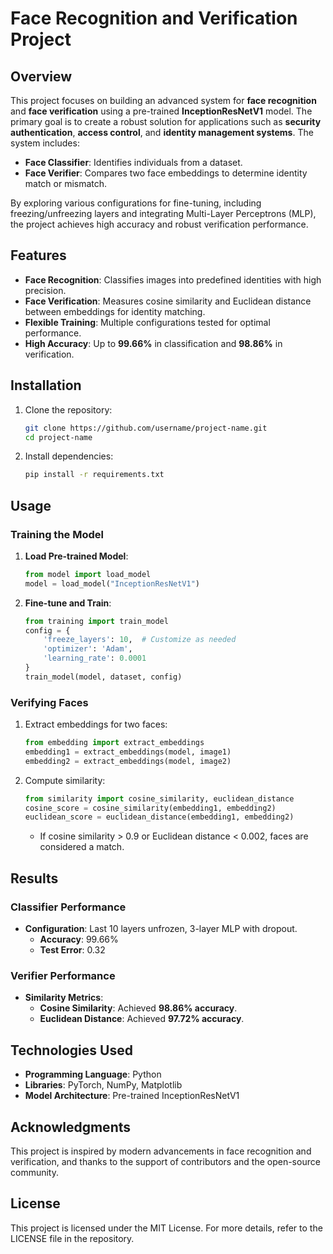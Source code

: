 # Face Recognition and Verification Project

## Overview
This project focuses on building an advanced system for **face recognition** and **face verification** using a pre-trained **InceptionResNetV1** model. The primary goal is to create a robust solution for applications such as **security authentication**, **access control**, and **identity management systems**. The system includes:

- **Face Classifier**: Identifies individuals from a dataset.
- **Face Verifier**: Compares two face embeddings to determine identity match or mismatch.

By exploring various configurations for fine-tuning, including freezing/unfreezing layers and integrating Multi-Layer Perceptrons (MLP), the project achieves high accuracy and robust verification performance.

## Features
- **Face Recognition**: Classifies images into predefined identities with high precision.
- **Face Verification**: Measures cosine similarity and Euclidean distance between embeddings for identity matching.
- **Flexible Training**: Multiple configurations tested for optimal performance.
- **High Accuracy**: Up to **99.66%** in classification and **98.86%** in verification.

## Installation
1. Clone the repository:
   ```bash
   git clone https://github.com/username/project-name.git
   cd project-name
   ```
2. Install dependencies:
   ```bash
   pip install -r requirements.txt
   ```

## Usage
### Training the Model
1. **Load Pre-trained Model**:
   ```python
   from model import load_model
   model = load_model("InceptionResNetV1")
   ```
2. **Fine-tune and Train**:
   ```python
   from training import train_model
   config = {
       'freeze_layers': 10,  # Customize as needed
       'optimizer': 'Adam',
       'learning_rate': 0.0001
   }
   train_model(model, dataset, config)
   ```

### Verifying Faces
1. Extract embeddings for two faces:
   ```python
   from embedding import extract_embeddings
   embedding1 = extract_embeddings(model, image1)
   embedding2 = extract_embeddings(model, image2)
   ```
2. Compute similarity:
   ```python
   from similarity import cosine_similarity, euclidean_distance
   cosine_score = cosine_similarity(embedding1, embedding2)
   euclidean_score = euclidean_distance(embedding1, embedding2)
   ```
   - If cosine similarity > 0.9 or Euclidean distance < 0.002, faces are considered a match.

## Results
### Classifier Performance
- **Configuration**: Last 10 layers unfrozen, 3-layer MLP with dropout.
   - **Accuracy**: 99.66%
   - **Test Error**: 0.32

### Verifier Performance
- **Similarity Metrics**:
   - **Cosine Similarity**: Achieved **98.86% accuracy**.
   - **Euclidean Distance**: Achieved **97.72% accuracy**.


## Technologies Used
- **Programming Language**: Python
- **Libraries**: PyTorch, NumPy, Matplotlib
- **Model Architecture**: Pre-trained InceptionResNetV1

## Acknowledgments
This project is inspired by modern advancements in face recognition and verification, and thanks to the support of contributors and the open-source community.

## License
This project is licensed under the MIT License. For more details, refer to the LICENSE file in the repository.

